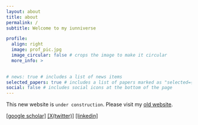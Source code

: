 ```yaml
---
layout: about
title: about
permalink: /
subtitle: Welcome to my iunniverse

profile:
  align: right
  image: prof_pic.jpg
  image_circular: false # crops the image to make it circular
  more_info: >
    

# news: true # includes a list of news items
selected_papers: true # includes a list of papers marked as "selected={true}"
social: false # includes social icons at the bottom of the page
---
```

This new website is `under construction`. Please visit my [old website](https://ktio89.weebly.com/).

[[google scholar]](https://scholar.google.com/citations?user=xF6qLHsAAAAJ&hl=en) [[X(twitter)]](https://x.com/kaiiunnong) [[linkedin]](https://www.linkedin.com/in/ktio89/)